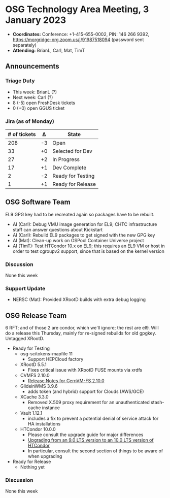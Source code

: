 # OSG Technology Area Meeting, 3 January 2023

-   **Coordinates:** Conference: +1-415-655-0002, PIN: 146 266 9392,
    <https://morgridge-org.zoom.us/j/91987518094> (password sent separately)
-   **Attending:** BrianL, Carl, Mat, TimT

## Announcements

### Triage Duty

-   This week: BrianL (?)
-   Next week: Carl (?)
-   8 (-5) open FreshDesk tickets
-   0 (+0) open GGUS ticket

### Jira (as of Monday)

| # of tickets | &Delta; | State             |
|--------------|---------|-------------------|
| 208          | -3      | Open              |
| 33           | +0      | Selected for Dev  |
| 27           | +2      | In Progress       |
| 17           | +1      | Dev Complete      |
| 2            | -2      | Ready for Testing |
| 1            | +1      | Ready for Release |

## OSG Software Team

EL9 GPG key had to be recreated again so packages have to be rebuilt.


-   AI (Carl): Debug VMU image generation for EL9;
    CHTC infrastructure staff can answer questions about Kickstart
-   AI (Carl): Rebuild EL9 packages to get signed with the new GPG key
-   AI (Mat): Clean-up work on OSPool Container Universe project
-   AI (TimT): Test HTCondor 10.x on EL9; this requires an EL9 VM or host in order to test cgroupv2 support,
    since that is based on the kernel version

### Discussion

None this week

### Support Update

-   NERSC (Mat): Provided XRootD builds with extra debug logging

## OSG Release Team

6 RFT; and of those 2 are condor, which we'll ignore; the rest are el9.
Will do a release this Thursday, mainly for re-signed rebuilds for old gpgkey.
Untagged XRootD.

-   Ready for Testing
    -   osg-scitokens-mapfile 11
        -   Support HEPCloud factory
    -   XRootD 5.5.1
        -   Fixes critical issue with XRootD FUSE mounts via xrdfs
    -   CVMFS 2.10.0
        -   [Release Notes for CernVM-FS 2.10.0](https://cvmfs.readthedocs.io/en/2.10/cpt-releasenotes.html)
    -   GlideinWMS 3.9.6
        -   adds token (and hybrid) support for Clouds (AWS/GCE)
    -   XCache 3.3.0
        -   Removed X.509 proxy requirement for an unauthenticated stash-cache
      instance
    -   Vault 1.12.1
        -   includes a fix to prevent a potential denial of service attack
      for HA installations
    -   HTCondor 10.0.0
        -   Please consult the upgrade guide for major differences
        -   [Upgrading from an 9.0 LTS version to an 10.0 LTS version of HTCondor](https://htcondor.readthedocs.io/en/latest/version-history/upgrading-from-9-0-to-10-0-versions.html)
        -   In particular, consult the second section of things to be aware of when
      upgrading
-   Ready for Release
    -   Nothing yet

### Discussion


None this week

